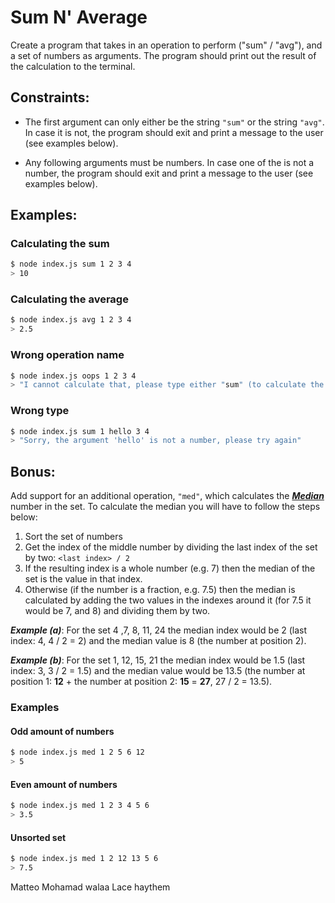 # Sum N' Average

Create a program that takes in an operation to perform ("sum" / "avg"), and a set of numbers as arguments. The program should print out the result of the calculation to the terminal.

## Constraints:

- The first argument can only either be the string `"sum"` or the string `"avg"`. In case it is not, the program should exit and print a message to the user (see examples below).

- Any following arguments must be numbers. In case one of the is not a number, the program should exit and print a message to the user (see examples below).

## Examples:

### Calculating the sum

```bash
$ node index.js sum 1 2 3 4
> 10
```

### Calculating the average

```bash
$ node index.js avg 1 2 3 4
> 2.5
```

### Wrong operation name

```bash
$ node index.js oops 1 2 3 4
> "I cannot calculate that, please type either "sum" (to calculate the sum) or "avg" (To calculate the Average)"
```

### Wrong type

```bash
$ node index.js sum 1 hello 3 4
> "Sorry, the argument 'hello' is not a number, please try again"
```

## Bonus:

Add support for an additional operation, `"med"`, which calculates the [**_Median_**](https://en.wikipedia.org/wiki/Median) number in the set. To calculate the median you will have to follow the steps below:

1. Sort the set of numbers
2. Get the index of the middle number by dividing the last index of the set by two: `<last index> / 2`
3. If the resulting index is a whole number (e.g. 7) then the median of the set is the value in that index.
4. Otherwise (if the number is a fraction, e.g. 7.5) then the median is calculated by adding the two values in the indexes around it (for 7.5 it would be 7, and 8) and dividing them by two.

**_Example (a)_**: For the set 4 ,7, 8, 11, 24 the median index would be 2 (last index: 4, 4 / 2 = 2) and the median value is 8 (the number at position 2).

**_Example (b)_**: For the set 1, 12, 15, 21 the median index would be 1.5 (last index: 3, 3 / 2 = 1.5) and the median value would be 13.5 (the number at position 1: **12** + the number at position 2: **15** = **27**, 27 / 2 = 13.5).

### Examples

#### Odd amount of numbers

```bash
$ node index.js med 1 2 5 6 12
> 5
```

#### Even amount of numbers

```bash
$ node index.js med 1 2 3 4 5 6
> 3.5
```

#### Unsorted set

```bash
$ node index.js med 1 2 12 13 5 6
> 7.5
```


Matteo
Mohamad
walaa
Lace 
haythem